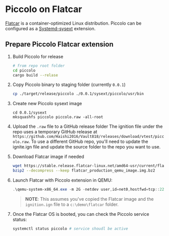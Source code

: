# Piccolo on Flatcar

[Flatcar](https://www.flatcar.org/) is a container-optimized Linux distribution. Piccolo can be configured as a [Systemd-sysext](https://www.freedesktop.org/software/systemd/man/systemd-sysext.html) extension.

## Prepare Piccolo Flatcar extension

1. Build Piccolo for release
   ```bash
   # from repo root folder
   cd piccolo
   cargo build --relase
   ```
2. Copy Piccolo binary to staging folder (currently ```0.0.1```)
   ```bash
   cp ./target/release/piccolo ./0.0.1/sysext/piccolo/usr/bin
   ```
3. Create new Piccolo sysext image
   ```
   cd 0.0.1/sysext
   mksquashfs piccolo piccolo.raw -all-root
   ```
4. Upload the ```.raw``` file to a GitHub release folder
   The ignition file under the repo uses a temporary GitHub release at ```https://github.com/Haishi2016/Vault818/releases/download/vtest/piccolo.raw```. To use a different GitHub repo, you'll need to update the ignite.ign file and update the source folder to the repo you want to use.
5. Download Flatcar image if needed
   ```bash
   wget https://stable.release.flatcar-linux.net/amd64-usr/current/flatcar_production_qemu_image.img.bz2
   bzip2 --decompress --keep flatcar_production_qemu_image.img.bz2
   ```
5. Launch Flatcar with Piccolo extension in QEMU:
   ```powershell
   .\qemu-system-x86_64.exe -m 2G -netdev user,id=net0,hostfwd=tcp::2222-:22 -device virtio-net-pci,netdev=net0 -fw_cfg name=opt/org.flatcar-linux/config,file=c:\demo\flatcar\ignition.ign -drive if=virtio,file=c:\demo\flatcar_production_qemu_image.img
   ```
   > **NOTE**: This assumes you've copied the Flatcar image and the ```ignition.ign``` file to a ```c:\demo\flatcar``` folder.

6. Once the Flatcar OS is booted, you can check the Piccolo service status:
   ```bash
   systemctl status piccolo # service shoudl be active
   ```